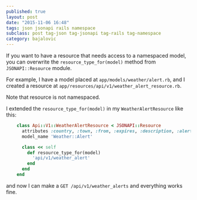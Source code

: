 ```yaml
---
published: true
layout: post
date: "2015-11-06 16:48"
tags: json jsonapi rails namespace
subclass: post tag-json tag-jsonapi tag-rails tag-namespace
category: bajalovic
---
```



If you want to have a resource that needs access to a namespaced model, you can overwrite the `resource_type_for(model)` method from `JSONAPI::Resource` module.

For example, I have a model placed at `app/models/weather/alert.rb`, and I created a resource at `app/resources/api/v1/weather_alert_resource.rb`.

Note that resource is not namespaced.

I extended the `resource_type_for(model)` in my `WeatherAlertResource` like this:

~~~ruby
    class Api::V1::WeatherAlertResource < JSONAPI::Resource
      attributes :country, :town, :from, :expires, :description, :alert_type
      model_name 'Weather::Alert'

      class << self
        def resource_type_for(model)
          'api/v1/weather_alert'
        end
      end
    end
~~~

and now I can make a `GET /api/v1/weather_alerts` and everything works fine.
